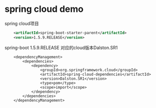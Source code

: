 # spring cloud demo
spring cloud项目

```xml
    <artifactId>spring-boot-starter-parent</artifactId>
    <version>1.5.9.RELEASE</version>
```
spring-boot 1.5.9.RELEASE 对应的cloud版本<version>Dalston.SR1</version>
```
	<dependencyManagement>
		<dependencies>
			<dependency>
				<groupId>org.springframework.cloud</groupId>
				<artifactId>spring-cloud-dependencies</artifactId>
				<version>Dalston.SR1</version>
				<type>pom</type>
				<scope>import</scope>
			</dependency>
		</dependencies>
	</dependencyManagement>
```
 
